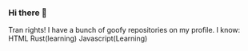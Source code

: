 ### Hi there 👋

Tran rights! I have a bunch of goofy repositories on my profile.
I know:<br>
HTML
Rust(learning)
Javascript(Learning)

<!--
**SlimeyIceCream/SlimeyIceCream** is a ✨ _special_ ✨ repository because its `README.md` (this file) appears on your GitHub profile.

Here are some ideas to get you started:

- 🔭 I’m currently working on ...
- 🌱 I’m currently learning ...
- 👯 I’m looking to collaborate on ...
- 🤔 I’m looking for help with ...
- 💬 Ask me about ...
- 📫 How to reach me: ...
- 😄 Pronouns: ...
- ⚡ Fun fact: ...
-->
